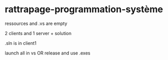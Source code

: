 # rattrapage-programmation-système

ressources and .vs are empty

2 clients and 1 server + solution

.sln is in client1

launch all in vs OR release and use .exes
